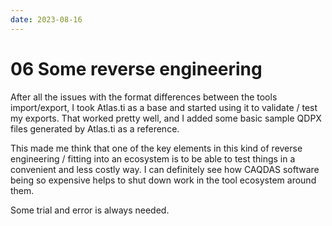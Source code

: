 ```yaml
---
date: 2023-08-16
---
```


# 06 Some reverse engineering

After all the issues with the format differences between the tools import/export, I took Atlas.ti as a base and started using it to validate / test my exports. That worked pretty well, and I added some basic sample QDPX files generated by Atlas.ti as a reference. 

This made me think that one of the key elements in this kind of reverse engineering / fitting into an ecosystem is to be able to test things in a convenient and less costly way. I can definitely see how CAQDAS software being so expensive helps to shut down work in the tool ecosystem around them.

Some trial and error is always needed.
